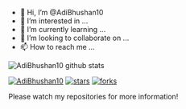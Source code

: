 - 👋 Hi, I’m @AdiBhushan10
- 👀 I’m interested in ...
- 🌱 I’m currently learning ...
- 💞️ I’m looking to collaborate on ...
- 📫 How to reach me ...

<!---
AdiBhushan10/AdiBhushan10 is a ✨ special ✨ repository because its `README.md` (this file) appears on your GitHub profile.
You can click the Preview link to take a look at your changes.
--->

![AdiBhushan10 github stats](https://github-readme-stats.vercel.app/api?username=AdiBhushan10&show_icons=true&theme=buefy&count_private=true)  

[![AdiBhushan10](https://img.shields.io/static/v1?label=AdiBhushan10&message=Ignareo&color=green&logo=github)](https://github.com/AdiBhushan10/Ignareo)
[![stars](https://img.shields.io/github/stars/AdiBhushan10/Ignareo?style=social)](https://github.com/AdiBhushan10/Ignareo/stargazers)
[![forks](https://img.shields.io/github/forks/AdiBhushan10/Ignareo?style=social)](https://github.com/AdiBhushan10/Ignareo/fork)

Please watch my repositories for more information!  

<!--
**AdiBhushan10/AdiBhushan10** is a ✨ _special_ ✨ repository because its `README.md` (this file) appears on your GitHub profile.

Here are some ideas to get you started:

- 🔭 I’m currently working on ...
- 🌱 I’m currently learning ...
- 👯 I’m looking to collaborate on ...
- 🤔 I’m looking for help with ...
- 💬 Ask me about ...
- 📫 How to reach me: ...
- 😄 Pronouns: ...
- ⚡ Fun fact: ...
-->
